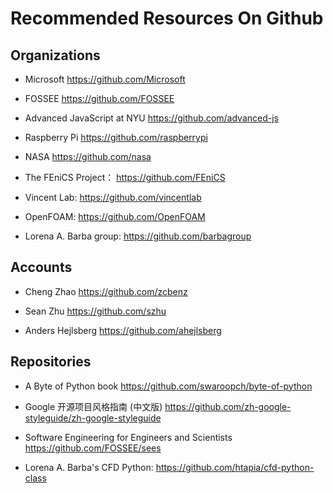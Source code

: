 # Recommended Resources On Github

## Organizations

* Microsoft https://github.com/Microsoft

* FOSSEE https://github.com/FOSSEE

* Advanced JavaScript at NYU https://github.com/advanced-js

* Raspberry Pi  https://github.com/raspberrypi

* NASA https://github.com/nasa

* The FEniCS Project： https://github.com/FEniCS

* Vincent Lab:  https://github.com/vincentlab

* OpenFOAM: https://github.com/OpenFOAM

* Lorena A. Barba group:  https://github.com/barbagroup

## Accounts

* Cheng Zhao https://github.com/zcbenz

* Sean Zhu https://github.com/szhu

* Anders Hejlsberg https://github.com/ahejlsberg

## Repositories

* A Byte of Python book https://github.com/swaroopch/byte-of-python

* Google 开源项目风格指南 (中文版) https://github.com/zh-google-styleguide/zh-google-styleguide

* Software Engineering for Engineers and Scientists  https://github.com/FOSSEE/sees

* Lorena A. Barba's CFD Python: https://github.com/htapia/cfd-python-class


